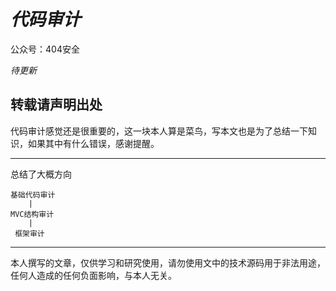 # _代码审计_ 

公众号：404安全

*待更新*

转载请声明出处
----------

代码审计感觉还是很重要的，这一块本人算是菜鸟，写本文也是为了总结一下知识，如果其中有什么错误，感谢提醒。

----------

总结了大概方向

```
基础代码审计
    |
MVC结构审计
    |
 框架审计

```


----------

本人撰写的文章，仅供学习和研究使用，请勿使用文中的技术源码用于非法用途，任何人造成的任何负面影响，与本人无关。
